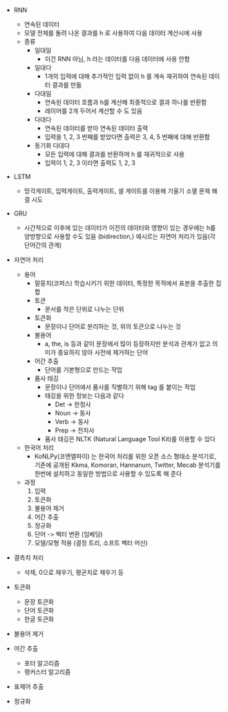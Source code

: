 - RNN
	- 연속된 데이터
	- 모델 전체를 돌려 나온 결과를 h 로 사용하여 다음 데이터 계산시에 사용
	- 종류
		- 일대일
			- 이건 RNN 아님, h 라는 데이터를 다음 데이터에 사용 안함
		- 일대다
			- 1개의 입력에 대해 추가적인 입력 없이 h 를 계속 재귀하여 연속된 데이터 결과를 만듦
		- 다대일
			- 연속된 데이터 흐름과 h를 계산해 최종적으로 결과 하나를 반환함
			- 레이어를 2개 두어서 계산할 수 도 있음
		- 다대다
			- 연속된 데이터를 받아 연속된 데이터 출력
			- 입력을 1, 2, 3 번째를 받았다면 출력은 3, 4, 5 번째에 대해 반환함
		- 동기화 다대다
			- 모든 입력에 대해 결과를 반환하며 h 를 재귀적으로 사용
			- 입력이 1, 2, 3 이라면 출력도 1, 2, 3
- LSTM
	- 망각게이트, 입력게이트, 출력게이트, 셀 게이트를 이용해 기울기 소멸 문제 해결 시도
- GRU
	- 시간적으로 이후에 있는 데이터가 이전의 데이터와 영향이 있는 경우에는 h를 양방향으로 사용할 수도 있음 (bidirection,) 예시르는 자연어 처리가 있음(각 단어간의 관계)



- 자연어 처리
	- 용어
		- 말뭉치(코퍼스) 학습시키기 위한 데이터, 특정한 목적에서 표본을 추출한 집합
		- 토큰
			- 문서를 작은 단위로 나누는 단위
		- 토큰화
			- 문장이나 단어로 분리하는 것, 위의 토큰으로 나누는 것
		- 불용어
			- a, the, is 등과 같이 문장에서 많이 등장하지만 분석과 관계가 없고 의미가 중요하지 않아 사전에 제거하는 단어
		- 어간 추출
			- 단어를 기본형으로 만드는 작업
		- 품사 태깅
			- 문장이나 단어에서 품사를 직별하기 위해 tag 를 붙이는 작업
			- 태깅을 위한 정보는 다음과 같다
				- Det  -> 한정사
				- Noun -> 동사
				- Verb -> 동사
				- Prep -> 전치사
			- 품사 태깅은 NLTK (Natural Language Tool Kit)를 이용할 수 있다
	- 한국어 처리
		- KoNLPy(코엔엘파이) 는 한국어 처리를 위한 오픈 소스 형태소 분석기로, 기존에 공개된 Kkma, Komoran, Hannanum, Twitter, Mecab 분석기를 한번에 설치하고 동일한 방법으로 사용할 수 있도록 해 준다
	- 과정
		1. 입력
		2. 토큰화
		3. 불용어 제거
		4. 어간 추출
		5. 정규화
		6. 단어 -> 벡터 변환 (임베딩)
		7. 모델/모형 적용 (결정 트리, 소프트 벡터 머신)


- 결측치 처리
	- 삭제, 0으로 채우기, 평균치로 채우기 등
- 토큰화
	- 문장 토큰화
	- 단어 토큰화
	- 한글 토큰화
- 불용어 제거
- 어간 추출
	- 포터 알고리즘
	- 랭커스터 알고리즘
- 표제어 추출

- 정규화